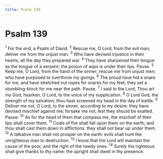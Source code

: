 ```yaml
---
title: Psalm 139
---
```

# Psalm 139

<sup>1</sup> For the end, a Psalm of David. <sup>2</sup> Rescue me, O Lord, from the evil man; deliver me from the unjust man. <sup>3</sup> Who have devised injustice in their hearts; all the day they prepared war. <sup>4</sup> They have sharpened their tongue as the tongue of a serpent; the poison of asps is under their lips. Pause. <sup>5</sup> Keep me, O Lord, from the hand of the sinner; rescue me from unjust men; who have purposed to overthrow my goings. <sup>6</sup> The proud have hid a snare for me, and have stretched out ropes for snares for my feet; they set a stumbling-block for me near the path. Pause. <sup>7</sup> I said to the Lord, Thou art my God; hearken, O Lord, to the voice of my supplication. <sup>8</sup> O Lord God, the strength of my salvation; thou hast screened my head in the day of battle. <sup>9</sup> Deliver me not, O Lord, to the sinner, according to my desire: they have devised mischief against me; forsake me not, lest they should be exalted. Pause. <sup>10</sup> As for the head of them that compass me, the mischief of their lips shall cover them. <sup>11</sup> Coals of fire shall fall upon them on the earth; and thou shalt cast them down in afflictions: they shall not bear up under them. <sup>12</sup> A talkative man shall not prosper on the earth: evils shall hunt the unrighteous man to destruction. <sup>13</sup> I know that the Lord will maintain the cause of the poor, and the right of the needy ones. <sup>14</sup> Surely the righteous shall give thanks to thy name: the upright shall dwell in thy presence. 